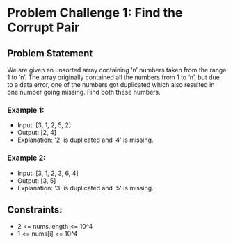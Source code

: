 # Problem Challenge 1: Find the Corrupt Pair 

## Problem Statement

We are given an unsorted array containing ‘n’ numbers taken from the range 1 to ‘n’. The array originally contained all the numbers from 1 to ‘n’, but due to a data error, one of the numbers got duplicated which also resulted in one number going missing. Find both these numbers.

### Example 1:

- Input: [3, 1, 2, 5, 2]
- Output: [2, 4]
- Explanation: '2' is duplicated and '4' is missing.

### Example 2:

- Input: [3, 1, 2, 3, 6, 4]
- Output: [3, 5]
- Explanation: '3' is duplicated and '5' is missing.

## Constraints:

- 2 <= nums.length <= 10^4
- 1 <= nums[i] <= 10^4
